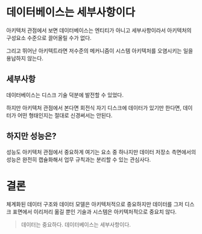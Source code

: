 # 데이터베이스는 세부사항이다


아키텍처 관점에서 보면 데이터베이스는 엔티티가 아니고 세부사항이라서 아키텍처의 구성요소 수준으로 끌어올릴 수가 없다.

그리고 뛰어난 아키텍트라면 저수준의 메커니즘이 시스템 아키텍처를 오염시키는 일을 용납하지 않는다.

## 세부사항

데이터베이스는 디스크 기술 덕분에 발전할 수 있었다.

하지만 아키텍처 관점에서 본다면 회전식 자기 디스크에 데이터가 있기만 한다면, 데이터가 어떤 형태인지는 절대로 신경써서는 안된다.

## 하지만 성능은?

성능도 아키텍처 관점에서 중요하게 여기는 요소 중 하나지만 데이터 저장소 측면에서의 성능은 
완전히 캡슐화해서 업무 규칙과는 분리할 수 있는 관심사다.

# 결론

체계화된 데이터 구조와 데이터 모델은 아키텍처적으로 중요하지만 데이터를 그저 디스크 표면에서 이리저리 옮길 뿐인
기술과 시스템은 아키텍처적으로 중요치 않다.

> 데이터는 중요하다. 데이터베이스는 세부사항이다.




